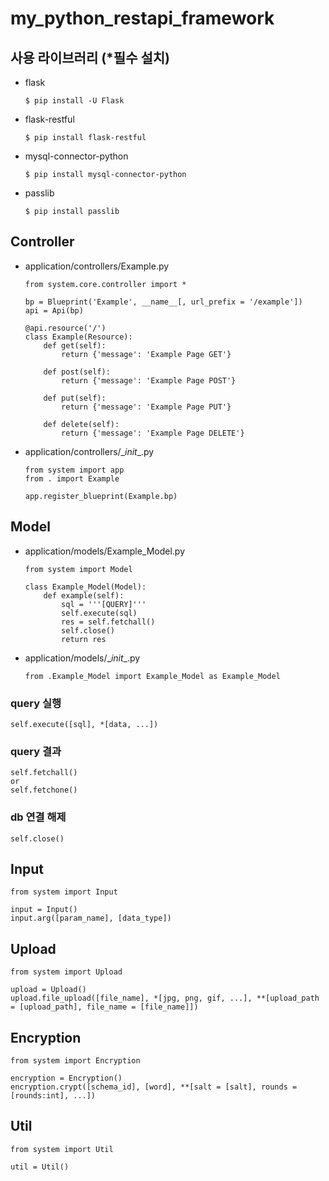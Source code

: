 # my_python_restapi_framework

## 사용 라이브러리 (*필수 설치)
* flask
  ```
  $ pip install -U Flask
  ```
* flask-restful
  ```
  $ pip install flask-restful
  ```
* mysql-connector-python
  ```
  $ pip install mysql-connector-python
  ```
* passlib
  ```
  $ pip install passlib
  ```

## Controller
* application/controllers/Example.py
  ```
  from system.core.controller import *

  bp = Blueprint('Example', __name__[, url_prefix = '/example'])
  api = Api(bp)

  @api.resource('/')
  class Example(Resource):
      def get(self):
          return {'message': 'Example Page GET'}

      def post(self):
          return {'message': 'Example Page POST'}

      def put(self):
          return {'message': 'Example Page PUT'}

      def delete(self):
          return {'message': 'Example Page DELETE'}
  ```
* application/controllers/\__init__.py
  ```
  from system import app
  from . import Example

  app.register_blueprint(Example.bp)
  ```

## Model
* application/models/Example_Model.py
  ```
  from system import Model

  class Example_Model(Model):
      def example(self):
          sql = '''[QUERY]'''
          self.execute(sql)
          res = self.fetchall()
          self.close()
          return res
  ```
* application/models/\__init__.py
  ```
  from .Example_Model import Example_Model as Example_Model
  ```

### query 실행
  ```
  self.execute([sql], *[data, ...])
  ```
### query 결과
  ```
  self.fetchall()
  or
  self.fetchone()
  ```
### db 연결 해제
  ```
  self.close()
  ```

## Input
  ```
  from system import Input

  input = Input()
  input.arg([param_name], [data_type])
  ```

## Upload
  ```
  from system import Upload

  upload = Upload()
  upload.file_upload([file_name], *[jpg, png, gif, ...], **[upload_path = [upload_path], file_name = [file_name]])
  ```

## Encryption
  ```
  from system import Encryption

  encryption = Encryption()
  encryption.crypt([schema_id], [word], **[salt = [salt], rounds = [rounds:int], ...])
  ```

## Util
  ```
  from system import Util

  util = Util()
  ```